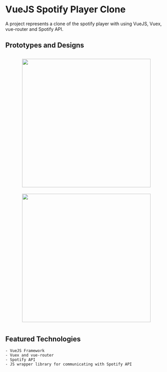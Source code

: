 
# VueJS Spotify Player Clone

A project represents a clone of the spotify player with using VueJS, Vuex, vue-router and Spotify API.

## Prototypes and Designs

<div align="center" style="margin:20px;">
	<img style="padding:10px;width:400px" src="./md_images/prototype_dashboard.jpg">
	<img style="padding:10px;width:400px" src="./md_images/prototype_playlist.jpg">
</div>

## Featured Technologies
```
- VueJS Framework
- Vuex and vue-router
- Spotify API
- JS wrapper library for communicating with Spotify API
```